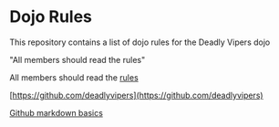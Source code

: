 Dojo Rules
==========

This repository contains a list of dojo rules for the Deadly Vipers dojo

"All members should read the rules"

All members should read the [rules](rules)

 [https://github.com/deadlyvipers](https://github.com/deadlyvipers)
 
 [Github markdown basics](https://help.github.com/articles/markdown-basics/)
